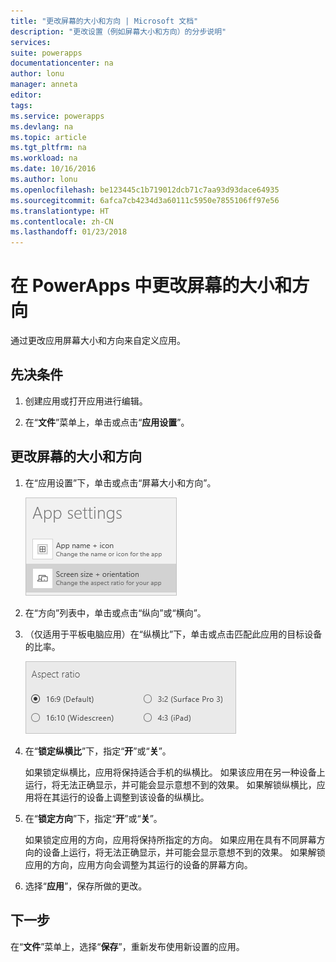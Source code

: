 ```yaml
---
title: "更改屏幕的大小和方向 | Microsoft 文档"
description: "更改设置（例如屏幕大小和方向）的分步说明"
services: 
suite: powerapps
documentationcenter: na
author: lonu
manager: anneta
editor: 
tags: 
ms.service: powerapps
ms.devlang: na
ms.topic: article
ms.tgt_pltfrm: na
ms.workload: na
ms.date: 10/16/2016
ms.author: lonu
ms.openlocfilehash: be123445c1b719012dcb71c7aa93d93dace64935
ms.sourcegitcommit: 6afca7cb4234d3a60111c5950e7855106ff97e56
ms.translationtype: HT
ms.contentlocale: zh-CN
ms.lasthandoff: 01/23/2018
---
```

# <a name="change-screen-size-and-orientation-in-powerapps"></a>在 PowerApps 中更改屏幕的大小和方向
通过更改应用屏幕大小和方向来自定义应用。

## <a name="prerequisites"></a>先决条件
1. 创建应用或打开应用进行编辑。

2. 在“**文件**”菜单上，单击或点击“**应用设置**”。

## <a name="change-screen-size-and-orientation"></a>更改屏幕的大小和方向
1. 在“应用设置”下，单击或点击“屏幕大小和方向”。

    ![更改应用屏幕大小和方向的选项](./media/set-aspect-ratio-portrait-landscape/size-orientation.png)

2. 在“方向”列表中，单击或点击“纵向”或“横向”。

3. （仅适用于平板电脑应用）在“纵横比”下，单击或点击匹配此应用的目标设备的比率。

    ![更改平板电脑应用的纵横比](./media/set-aspect-ratio-portrait-landscape/aspect-tablet.png)

4. 在“**锁定纵横比**”下，指定“**开**”或“**关**”。

    如果锁定纵横比，应用将保持适合手机的纵横比。 如果该应用在另一种设备上运行，将无法正确显示，并可能会显示意想不到的效果。 如果解锁纵横比，应用将在其运行的设备上调整到该设备的纵横比。

5. 在“**锁定方向**”下，指定“**开**”或“**关**”。

    如果锁定应用的方向，应用将保持所指定的方向。 如果应用在具有不同屏幕方向的设备上运行，将无法正确显示，并可能会显示意想不到的效果。 如果解锁应用的方向，应用方向会调整为其运行的设备的屏幕方向。

6. 选择“**应用**”，保存所做的更改。

## <a name="next-step"></a>下一步
在“**文件**”菜单上，选择“**保存**”，重新发布使用新设置的应用。

